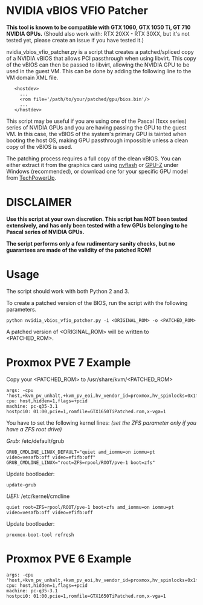 # NVIDIA vBIOS VFIO Patcher

**This tool is known to be compatible with GTX 1060, GTX 1050 Ti, GT 710 NVIDIA GPUs.**
(Should also work with: RTX 20XX - RTX 30XX, but it's not tested yet, please create an issue if you have tested it.)

nvidia_vbios_vfio_patcher.py is a script that creates a patched/spliced copy of a NVIDIA vBIOS that allows PCI passthrough when using libvirt. This copy of the vBIOS can then be passed to libvirt, allowing the NVIDIA GPU to be used in the guest VM. This can be done by adding the following line to the VM domain XML file.

```
   <hostdev>
     ...
     <rom file='/path/to/your/patched/gpu/bios.bin'/>
     ...
   </hostdev>
```

This script may be useful if you are using one of the Pascal (1xxx series) series of NVIDIA GPUs and you are having passing the GPU to the guest VM. In this case, the vBIOS of the system's primary GPU is tainted when booting the host OS, making GPU passthrough impossible unless a clean copy of the vBIOS is used.

The patching process requires a full copy of the clean vBIOS. You can either extract it from the graphics card using [nvflash](https://www.techpowerup.com/download/nvidia-nvflash/) or [GPU-Z](https://www.techpowerup.com/gpuz/) under Windows (recommended), or download one for your specific GPU model from [TechPowerUp](https://www.techpowerup.com/vgabios/).

# DISCLAIMER

**Use this script at your own discretion. This script has NOT been tested extensively, and has only been tested with a few GPUs belonging to he Pascal series of NVIDIA GPUs.**

**The script performs only a few rudimentary sanity checks, but no guarantees are made of the validity of the patched ROM!**

# Usage

The script should work with both Python 2 and 3.

To create a patched version of the BIOS, run the script with the following parameters.

```
python nvidia_vbios_vfio_patcher.py -i <ORIGINAL_ROM> -o <PATCHED_ROM>
```

A patched version of <ORIGINAL_ROM> will be written to <PATCHED_ROM>.

# Proxmox PVE 7 Example
Copy your <PATCHED_ROM> to /usr/share/kvm/<PATCHED_ROM>

```
args: -cpu 'host,+kvm_pv_unhalt,+kvm_pv_eoi,hv_vendor_id=proxmox,hv_spinlocks=0x1fff,hv_vapic,hv_time,hv_reset,hv_vpindex,hv_runtime,hv_relaxed,hv_synic,hv_stimer,hv_tlbflush,hv_ipi,kvm=off'
cpu: host,hidden=1,flags=+pcid
machine: pc-q35-3.1
hostpci0: 01:00,pcie=1,romfile=GTX1650TiPatched.rom,x-vga=1
```

You have to set the following kernel lines: *(set the ZFS parameter only if you have a ZFS root drive)*

*Grub:* /etc/default/grub
```
GRUB_CMDLINE_LINUX_DEFAULT="quiet amd_iommu=on iommu=pt video=vesafb:off video=efifb:off"
GRUB_CMDLINE_LINUX="root=ZFS=rpool/ROOT/pve-1 boot=zfs" 
```
Update bootloader:
```
update-grub
```

*UEFI:* /etc/kernel/cmdline
```
quiet root=ZFS=rpool/ROOT/pve-1 boot=zfs amd_iommu=on iommu=pt video=vesafb:off video=efifb:off
```
Update bootloader:
```
proxmox-boot-tool refresh
```
# Proxmox PVE 6 Example
```
args: -cpu 'host,+kvm_pv_unhalt,+kvm_pv_eoi,hv_vendor_id=proxmox,hv_spinlocks=0x1fff,hv_vapic,hv_time,hv_reset,hv_vpindex,hv_runtime,hv_relaxed,hv_synic,hv_stimer,hv_tlbflush,hv_ipi,kvm=off'
cpu: host,hidden=1,flags=+pcid
machine: pc-q35-3.1
hostpci0: 01:00,pcie=1,romfile=GTX1650TiPatched.rom,x-vga=1
```
